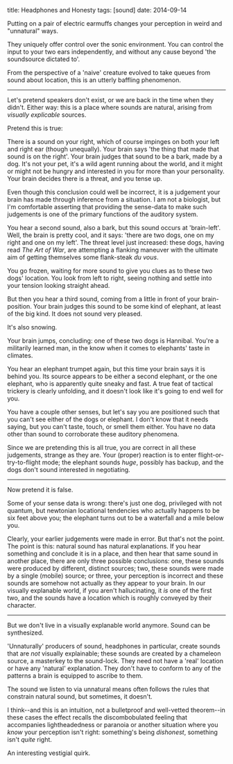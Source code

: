 title: Headphones and Honesty
tags: [sound]
date: 2014-09-14

Putting on a pair of electric earmuffs changes your perception in weird and "unnatural" ways. 

They uniquely offer control over the sonic environment. You can control the input to your two ears independently, and without any cause beyond 'the soundsource dictated to'. 

From the perspective of a 'naive' creature evolved to take queues from sound about location, this is an utterly baffling phenomenon.

---

Let's pretend speakers don't exist, or we are back in the time when they didn't. Either way: this is a place where sounds are natural, arising from _visually explicable_ sources.

Pretend this is true:

There is a sound on your right, which of course impinges on both your left and right ear (though unequally). Your brain says 'the thing that made that sound is on the right'. Your brain judges that sound to be a bark, made by a dog. It's not your pet, it's a wild agent running about the world, and it might or might not be hungry and interested in you for more than your personality. Your brain decides there is a threat, and you tense up. 

Even though this conclusion could well be incorrect, it is a judgement your brain has made through inference from a situation. I am not a biologist, but I'm comfortable asserting that providing the sense-data to make such judgements is one of the primary functions of the auditory system. 

You hear a second sound, also a bark, but this sound occurs at 'brain-left'. Well, the brain is pretty cool, and it says: 'there are two dogs, one on my right and one on my left'. The threat level just increased: these dogs, having read _The Art of War_, are attempting a flanking maneuver with the ultimate aim of getting themselves some flank-steak _du vous_. 

You go frozen, waiting for more sound to give you clues as to these two dogs' location. You look from left to right, seeing nothing and settle into your tension looking straight ahead. 

But then you hear a third sound, coming from a little in front of your brain-position. Your brain judges this sound to be some kind of elephant, at least of the big kind. It does not sound very pleased.

It's also snowing. 

Your brain jumps, concluding: one of these two dogs is Hannibal. You're a militarily learned man, in the know when it comes to elephants' taste in climates. 

You hear an elephant trumpet again, but this time your brain says it is behind you. Its source appears to be either a second elephant, or the one elephant, who is apparently quite sneaky and fast. A true feat of tactical trickery is clearly unfolding, and it doesn't look like it's going to end well for you. 

You have a couple other senses, but let's say you are positioned such that you can't see either of the dogs or elephant. I don't know that it needs saying, but you can't taste, touch, or smell them either. You have no data other than sound to corroborate these auditory phenomena. 

Since we are pretending this is all true, you are correct in all these judgements, strange as they are. Your (proper) reaction is to enter flight-or-try-to-flight mode; the elephant sounds _huge_, possibly has backup, and the dogs don't sound interested in negotiating. 

---

Now pretend it is false.

Some of your sense data is wrong: there's just one dog, privileged with not quantum, but newtonian locational tendencies who actually happens to be six feet above you; the elephant turns out to be a waterfall and a mile below you.

Clearly, your earlier judgements were made in error. But that's not the point. The point is this: natural sound has natural explanations. If you hear something and conclude it is in a place, and then hear that same sound in another place, there are only three possible conclusions: one, these sounds were produced by different, distinct sources; two, these sounds were made by a single (mobile) source; or three, your perception is incorrect and these sounds are somehow not actually as they appear to your brain. In our visually explanable world, if you aren't hallucinating, it _is_ one of the first two, and the sounds have a location which is roughly conveyed by their character. 

---

But we don't live in a visually explanable world anymore. Sound can be synthesized.

'Unnaturally' producers of sound, headphones in particular, create sounds that are _not_ visually explainable; these sounds are created by a chameleon source, a masterkey to the sound-lock. They need not have a 'real' location or have any 'natural' explanation. They don't have to conform to any of the patterns a brain is equipped to ascribe to them. 

The sound we listen to via unnatural means often follows the rules that constrain natural sound, but sometimes, it doesn't. 

I think--and this is an intuition, not a bulletproof and well-vetted theorem--in these cases the effect recalls the discombobulated feeling that accompanies lightheadedness or paranoia or another situation where you _know_ your perception isn't right: something's being _dishonest_, something isn't _quite_ right. 

An interesting vestigial quirk.
